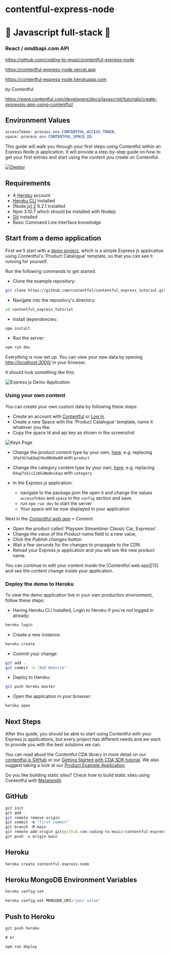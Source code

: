 # contentful-express-node

# 🚀 Javascript full-stack 🚀

### React / omdbapi.com API

https://github.com/coding-to-music/contentful-express-node

https://contentful-express-node.vercel.app

https://contentful-express-node.herokuapp.com

by Contentful

https://www.contentful.com/developers/docs/javascript/tutorials/create-expressjs-app-using-contentful/

## Environment Values

```java
accessToken: process.env.CONTENTFUL_ACCESS_TOKEN,
space: process.env.CONTENTFUL_SPACE_ID,
```

This guide will walk you through your first steps using Contentful within an Express Node js application. It will provide a step-by-step guide on how to get your first entries and start using the content you create on Contentful.

[![Deploy](https://www.herokucdn.com/deploy/button.svg)](https://heroku.com/deploy)

## Requirements

- A [Heroku][1] account
- [Heroku CLI][14] installed
- [Node.js] [2] 6.2.1 installed
- Npm 3.10.7 which should be installed with Nodejs
- [Git][12] installed
- Basic Command Line Interface knowledge

## Start from a demo application

First we'll start with a [demo project][3], which is a simple Express js application using Contentful's 'Product Catalogue' template, so that you can see it running for yourself.

Run the following commands to get started.

- Clone the example repository:

```bash
git clone https://github.com/contentful/contentful_express_tutorial.git
```

- Navigate into the repository's directory:

```bash
cd contentful_express_tutorial
```

- Install dependencies:

```bash
npm install
```

- Run the server:

```bash
npm run dev
```

Everything is now set up. You can view your new data by opening [_http://localhost:3000/_][4] in your browser.

It should look something like this:

![Express js Demo Application](./default_website.png)

### Using your own content

You can create your own custom data by following these steps:

- Create an account with [Contentful][6] or [Log In][5].
- Create a new Space with the 'Product Catalogue' template, name it whatever you like.
- Copy the space Id and api key as shown in the screenshot

![Keys Page](keys_and_ids.png)

- Change the product content type by your own, [here](https://github.com/contentful/contentful_express_tutorial/blob/master/services/products.js).
  e.g. replacing `2PqfXUJwE8qSYKuM0U6w8M` with `product`
- Change the category content type by your own, [here](https://github.com/contentful/contentful_express_tutorial/blob/master/services/categories.js).
  e.g. replacing `6XwpTaSiiI2Ak2Ww0oi6qa` with `category`

- In the Express js application:
  - navigate to the package.json file open it and change the values `accessToken` and `space` in the `config` section and save.
  - run `npm run dev` to start the server
  - Your space will be now displayed in your application

Next in the _[Contentful web app][6] > Content_:

- Open the product called 'Playsam Streamliner Classic Car, Espresso'.
- Change the value of the _Product name_ field to a new value,
- Click the _Publish changes_ button
- Wait a few seconds for the changes to propagate to the CDN.
- Reload your Express js application and you will see the new product name.

You can continue to edit your content inside the [Contentful web app][13] and see the content change inside your application.

### Deploy the demo to Heroku

To view the demo application live in your own production environment, follow these steps:

- Having Heroku CLI Installed, Login to Heroku if you're not logged in already:

```bash
heroku login
```

- Create a new instance:

```bash
heroku create
```

- Commit your change:

```bash
git add .
git commit -m "Add Website"
```

- Deploy to Heroku:

```bash
git push heroku master
```

- Open the application in your browser:

```bash
heroku open
```

## Next Steps

After this guide, you should be able to start using Contentful with your Express js applications, but every project has different needs and we want to provide you with the best solutions we can.

You can read about the Contentful CDA library in more detail on our [contentful.js GitHub][1] or our [Getting Started with CDA SDK tutorial][9]. We also suggest taking a look at our [Product Example Application][10].

Do you like building static sites? Check how to build static sites using Contentful with [Metalsmith][11]

[1]: https://heroku.com
[2]: https://nodejs.org
[3]: https://github.com/contentful/contentful_express_tutorial
[4]: http://localhost:3000
[5]: https://www.contentful.com/sign-up/#starter
[6]: https://app.contentful.com
[7]: /developers/docs/references/content-delivery-api/#/reference/search-parameters
[8]: https://github.com/contentful/contentful.js
[9]: https://www.contentful.com/developers/docs/javascript/tutorials/using-js-cda-sdk/
[10]: https://github.com/contentful/product-catalogue-js
[11]: https://github.com/contentful-labs/contentful-metalsmith-example
[12]: https://git-scm.com/downloads
[14]: https://devcenter.heroku.com/articles/heroku-command-line#download-and-install

## GitHub

```java
git init
git add .
git remote remove origin
git commit -m "first commit"
git branch -M main
git remote add origin git@github.com:coding-to-music/contentful-express-node.git
git push -u origin main
```

## Heroku

```java
heroku create contentful-express-node
```

## Heroku MongoDB Environment Variables

```java
heroku config:set

heroku config:set MONGODB_URI="your value"
```

## Push to Heroku

```java
git push heroku

# or

npm run deploy
```
